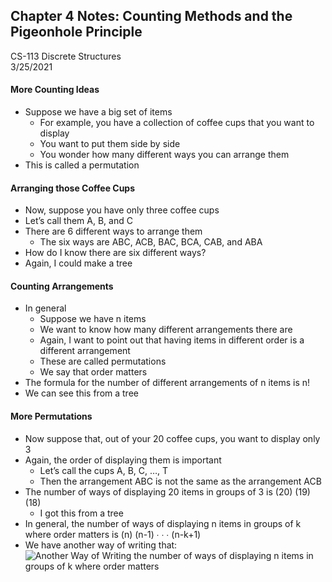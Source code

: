 ## Chapter 4 Notes: Counting Methods and the Pigeonhole Principle
CS-113 Discrete Structures  
3/25/2021

#### More Counting Ideas
- Suppose we have a big set of items
  - For example, you have a collection of coffee cups that you want to display
  - You want to put them side by side
  - You wonder how many different ways you can arrange them
- This is called a permutation

#### Arranging those Coffee Cups
- Now, suppose you have only three coffee cups
- Let’s call them A, B, and C
- There are 6 different ways to arrange them
  - The six ways are ABC, ACB, BAC, BCA, CAB, and ABA
- How do I know there are six different ways?
- Again, I could make a tree

#### Counting Arrangements
- In general
  - Suppose we have n items
  - We want to know how many different arrangements there are
  - Again, I want to point out that having items in different order is a different arrangement
  - These are called permutations
  - We say that order matters
- The formula for the number of different arrangements  of n items is n!
- We can see this from a tree

#### More Permutations
- Now suppose that, out of your 20 coffee cups, you want to display only 3
- Again, the order of displaying them is important
  - Let’s call the cups A, B, C, …, T
  - Then the arrangement ABC is not the same as the arrangement ACB
- The number of ways of displaying 20 items in groups of 3 is (20) (19) (18)
  - I got this from a tree
- In general, the number of ways of displaying n items in groups of k where order matters is (n) (n-1) ∙ ∙ ∙ (n-k+1)
- We have another way of writing that:  
![Another Way of Writing the number of ways of displaying n items in groups of k where order matters](https://user-images.githubusercontent.com/47701395/113458276-acfcfa00-93c6-11eb-9f12-28b2bc5a3be5.png)
